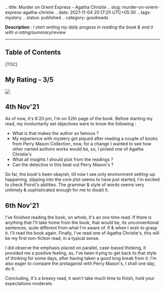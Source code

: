 .. title: Murder on Orient Express - Agatha Christie
.. slug: murder-on-orient-express-agatha-christie
.. date: 2021-11-04 20:17:25 UTC+05:30
.. tags: mystery
.. status: published
.. category: goodreads

**Description** : *I start writing my daily  progess  in reading the book & end it with a rating/summary/review*

***

## Table of Contents
[TOC]

## My Rating - 3/5

![](https://i.gr-assets.com/images/S/compressed.photo.goodreads.com/books/1486131451l/853510._SY475_.jpg)

## 4th Nov'21

As of now, it's 8:20 pm, I'm on 52th page of the book. Before starting my read, my involuntarily set objectives were to know the following :

-   What is that makes the author so famous ? 
-   My experience with mystery got piqued after reading a couple of books from Perry Mason Collection, now, for a change I wanted to see how other named authors works would be, so, I picked one of Agatha Christie's    
-   What all insights I should pick from the readings ?    
-   Can the detective in this beat out Perry Mason's ?
    

So far, the book's been okayish, till now I see only environment setting-up happening, slipping into the core plot seems to have just started, I'm excited to check Poirot's abilities. The grammar & style of words seems very untimely & sophisticated enough for me to doubt it.

## 6th Nov'21

I've finished reading the book, on whole, it's an one time read. If there is anything that I'll take home from the book, that would be, its unconventional sentences, quite different from what I'm aware of. If & when I wish to grasp it, I'll read the book again. Finally, I've read one of Agatha Christie's, this will be my first non-fiction read, in a typical sense.

I did observe the emphasis placed on parallel, case-based thinking, it provided me a positive feeling, as, I've been trying to get back to that style of thinking for some days, after having taken a good long break from it. I'm also eager to compare the protaganist with Perry Mason's, I shall one day, do it.

Concluding, It's a breezy read, it won't take much time to finish, hold your expectations moderate.
